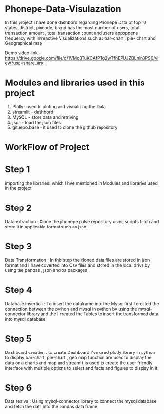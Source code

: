 # Phonepe-Data-Visulazation
 In this project i have done dashbord regarding Phonepe Data of top 10 states, district, pincode, brand has the most number of users, total transaction amount , total transaction count and users appoppens frequency with intreactive Visualizations such as bar-chart , pie- chart and Geographical map 

 Demo video link - https://drive.google.com/file/d/1VMo3TuKCAfPTg2wTfhEPUJZBLnin3PS6/view?usp=share_link
 
 # Modules and libraries used in this project
 1. Plotly- used to ploting and visualizing the Data
 2. streamlit - dashbord
 3. MySQL - store data and retriving
 4. json - load the json files
 5. git.repo.base - it used to clone the github repository

# WorkFlow of Project
# Step 1
importing the libraries: which I hve mentioned in Modules and libraries used in the project

# Step 2
  Data extraction : Clone the phonepe pulse repository using scripts fetch and store it in applicable format such as json.

# Step 3
  Data Transformation : In this step the cloned data files are stored in json format and I have coverted into Csv files and stored in the local drive by using the pandas , json and os packages

# Step 4 
  Database insertion : To insert the dataframe into the Mysql first I created the connection between the python and mysql in python by using the mysql-connector library and the  I created the Tables to insert the transformed data into mysql database

# Step 5 
  Dashboard creation : to create Dashboard i've used plotly library in python to display bar-chart, pie-chart , geo map function are used to display the data on a charts and map  and streamlit is used to create the user friendly interface with multiple options to select and facts and figures to display in it 

# Step 6 
  Data retrival: Using mysql-connector library to connect the mysql database and fetch the data into the pandas data frame

  

